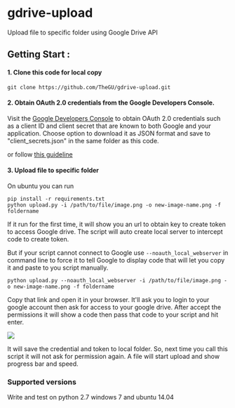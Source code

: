 # gdrive-upload
Upload file to specific folder using Google Drive API

## Getting Start :
#### 1. Clone this code for local copy
`git clone https://github.com/TheGU/gdrive-upload.git`

#### 2. Obtain OAuth 2.0 credentials from the Google Developers Console.
Visit the [Google Developers Console](https://console.developers.google.com/) to obtain OAuth 2.0 credentials such as a client ID and client secret that are known to both Google and your application. Choose option to download it as JSON format and save to "client_secrets.json" in the same folder as this code.

or follow [this guideline](https://developers.google.com/identity/protocols/OAuth2InstalledApp)

#### 3. Upload file to specific folder
On ubuntu you can run
```
pip install -r requirements.txt
python upload.py -i /path/to/file/image.png -o new-image-name.png -f foldername
```
If it run for the first time, it will show you an url to obtain key to create token to access Google drive. The script will auto create local server to intercept code to create token. 

But if your script cannot connect to Google use `--noauth_local_webserver` in command line to force it to tell Google to display code that will let you copy it and paste to you script manually. 
```
python upload.py --noauth_local_webserver -i /path/to/file/image.png -o new-image-name.png -f foldername
```
Copy that link and open it in your browser. It'll ask you to login to your google account then ask for access to your google drive. After accept the permissions it will show a code then pass that code to your script and hit enter.

![](https://developers.google.com/accounts/images/installedresult.png)
  
It will save the credential and token to local folder. So, next time you call this script it will not ask for permission again. A file will start upload and show progress bar and speed. 

### Supported versions
Write and test on python 2.7 windows 7 and ubuntu 14.04